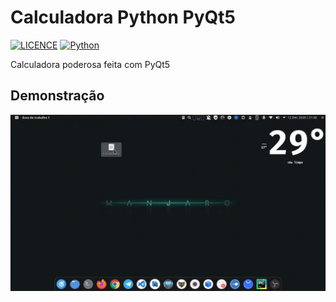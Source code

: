 # Calculadora Python PyQt5

[![LICENCE](https://img.shields.io/badge/License-MIT-green.svg)](https://github.com/hansmboron/Calculadora_Python/blob/master/LICENSE)
[![Python](https://img.shields.io/badge/Flutter-3.8.6-blue.svg)](https://www.python.org)

Calculadora poderosa feita com PyQt5

## Demonstração
<img src='demo.gif' alt='gif animado mostrando a calculadora' />
